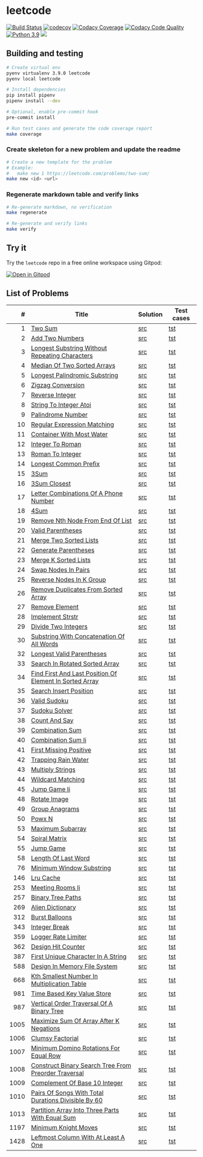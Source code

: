 # leetcode

[![Build Status][travis-img]][travis-url]
[![codecov][codecov-img]][codecov-url]
[![Codacy Coverage][codacy-cov-img]][codacy-cov-url]
[![Codacy Code Quality][codacy-qlt-img]][codacy-qlt-url]
[![Python 3.9][python-39-img]][python-39-url]
[![][tokei-ln-img]][tokei-ln-url]

[travis-img]: https://travis-ci.org/weak-head/leetcode.svg?branch=master
[travis-url]: https://travis-ci.org/weak-head/leetcode

[codecov-img]: https://codecov.io/gh/weak-head/leetcode/branch/master/graph/badge.svg
[codecov-url]: https://codecov.io/gh/weak-head/leetcode

[codacy-cov-img]: https://api.codacy.com/project/badge/Coverage/fcb957dc188a49459a29aaf9f102df10
[codacy-cov-url]: https://app.codacy.com/project/weak-head/leetcode/dashboard

[codacy-qlt-img]: https://api.codacy.com/project/badge/Grade/fcb957dc188a49459a29aaf9f102df10
[codacy-qlt-url]: https://app.codacy.com/project/weak-head/leetcode/dashboard

[tokei-ln-img]: https://tokei.rs/b1/github/weak-head/leetcode?category=code
[tokei-ln-url]: https://github.com/weak-head/leetcode/tree/master/leetcode

[python-39-img]: https://img.shields.io/badge/python-3.9-blue.svg
[python-39-url]: https://www.python.org/downloads/release/python-390/

## Building and testing

```bash
# Create virtual env
pyenv virtualenv 3.9.0 leetcode
pyenv local leetcode

# Install dependencies
pip install pipenv
pipenv install --dev

# Optional, enable pre-commit hook
pre-commit install

# Run test cases and generate the code coverage report
make coverage
```

### Create skeleton for a new problem and update the readme

```bash
# Create a new template for the problem
# Example:
#   make new 1 https://leetcode.com/problems/two-sum/
make new <id> <url>
```

### Regenerate markdown table and verify links

```bash
# Re-generate markdown, no verification
make regenerate

# Re-generate and verify links
make verify
```

## Try it

Try the `leetcode` repo in a free online workspace using Gitpod:

[![Open in Gitpod](https://gitpod.io/button/open-in-gitpod.svg)](https://gitpod.io#https://github.com/weak-head/leetcode/)

## List of Problems
|  #   |                                                                       Title                                                                       |                                     Solution                                     |                                     Test cases                                     |
|-----:|---------------------------------------------------------------------------------------------------------------------------------------------------|----------------------------------------------------------------------------------|------------------------------------------------------------------------------------|
|    1 | [Two Sum](https://leetcode.com/problems/two-sum/)                                                                                                 | [src](leetcode/p0001_two_sum.py)                                                 | [tst](tests/test_p0001_two_sum.py)                                                 |
|    2 | [Add Two Numbers](https://leetcode.com/problems/add-two-numbers/)                                                                                 | [src](leetcode/p0002_add_two_numbers.py)                                         | [tst](tests/test_p0002_add_two_numbers.py)                                         |
|    3 | [Longest Substring Without Repeating Characters](https://leetcode.com/problems/longest-substring-without-repeating-characters/)                   | [src](leetcode/p0003_longest_substring_without_repeating_characters.py)          | [tst](tests/test_p0003_longest_substring_without_repeating_characters.py)          |
|    4 | [Median Of Two Sorted Arrays](https://leetcode.com/problems/median-of-two-sorted-arrays/)                                                         | [src](leetcode/p0004_median_of_two_sorted_arrays.py)                             | [tst](tests/test_p0004_median_of_two_sorted_arrays.py)                             |
|    5 | [Longest Palindromic Substring](https://leetcode.com/problems/longest-palindromic-substring/)                                                     | [src](leetcode/p0005_longest_palindromic_substring.py)                           | [tst](tests/test_p0005_longest_palindromic_substring.py)                           |
|    6 | [Zigzag Conversion](https://leetcode.com/problems/zigzag-conversion/)                                                                             | [src](leetcode/p0006_zigzag_conversion.py)                                       | [tst](tests/test_p0006_zigzag_conversion.py)                                       |
|    7 | [Reverse Integer](https://leetcode.com/problems/reverse-integer/)                                                                                 | [src](leetcode/p0007_reverse_integer.py)                                         | [tst](tests/test_p0007_reverse_integer.py)                                         |
|    8 | [String To Integer Atoi](https://leetcode.com/problems/string-to-integer-atoi/)                                                                   | [src](leetcode/p0008_string_to_integer_atoi.py)                                  | [tst](tests/test_p0008_string_to_integer_atoi.py)                                  |
|    9 | [Palindrome Number](https://leetcode.com/problems/palindrome-number/)                                                                             | [src](leetcode/p0009_palindrome_number.py)                                       | [tst](tests/test_p0009_palindrome_number.py)                                       |
|   10 | [Regular Expression Matching](https://leetcode.com/problems/regular-expression-matching/)                                                         | [src](leetcode/p0010_regular_expression_matching.py)                             | [tst](tests/test_p0010_regular_expression_matching.py)                             |
|   11 | [Container With Most Water](https://leetcode.com/problems/container-with-most-water/)                                                             | [src](leetcode/p0011_container_with_most_water.py)                               | [tst](tests/test_p0011_container_with_most_water.py)                               |
|   12 | [Integer To Roman](https://leetcode.com/problems/integer-to-roman/)                                                                               | [src](leetcode/p0012_integer_to_roman.py)                                        | [tst](tests/test_p0012_integer_to_roman.py)                                        |
|   13 | [Roman To Integer](https://leetcode.com/problems/roman-to-integer/)                                                                               | [src](leetcode/p0013_roman_to_integer.py)                                        | [tst](tests/test_p0013_roman_to_integer.py)                                        |
|   14 | [Longest Common Prefix](https://leetcode.com/problems/longest-common-prefix/)                                                                     | [src](leetcode/p0014_longest_common_prefix.py)                                   | [tst](tests/test_p0014_longest_common_prefix.py)                                   |
|   15 | [3Sum](https://leetcode.com/problems/3sum/)                                                                                                       | [src](leetcode/p0015_3sum.py)                                                    | [tst](tests/test_p0015_3sum.py)                                                    |
|   16 | [3Sum Closest](https://leetcode.com/problems/3sum-closest/)                                                                                       | [src](leetcode/p0016_3sum_closest.py)                                            | [tst](tests/test_p0016_3sum_closest.py)                                            |
|   17 | [Letter Combinations Of A Phone Number](https://leetcode.com/problems/letter-combinations-of-a-phone-number/)                                     | [src](leetcode/p0017_letter_combinations_of_a_phone_number.py)                   | [tst](tests/test_p0017_letter_combinations_of_a_phone_number.py)                   |
|   18 | [4Sum](https://leetcode.com/problems/4sum/)                                                                                                       | [src](leetcode/p0018_4sum.py)                                                    | [tst](tests/test_p0018_4sum.py)                                                    |
|   19 | [Remove Nth Node From End Of List](https://leetcode.com/problems/remove-nth-node-from-end-of-list/)                                               | [src](leetcode/p0019_remove_nth_node_from_end_of_list.py)                        | [tst](tests/test_p0019_remove_nth_node_from_end_of_list.py)                        |
|   20 | [Valid Parentheses](https://leetcode.com/problems/valid-parentheses/)                                                                             | [src](leetcode/p0020_valid_parentheses.py)                                       | [tst](tests/test_p0020_valid_parentheses.py)                                       |
|   21 | [Merge Two Sorted Lists](https://leetcode.com/problems/merge-two-sorted-lists/)                                                                   | [src](leetcode/p0021_merge_two_sorted_lists.py)                                  | [tst](tests/test_p0021_merge_two_sorted_lists.py)                                  |
|   22 | [Generate Parentheses](https://leetcode.com/problems/generate-parentheses/)                                                                       | [src](leetcode/p0022_generate_parentheses.py)                                    | [tst](tests/test_p0022_generate_parentheses.py)                                    |
|   23 | [Merge K Sorted Lists](https://leetcode.com/problems/merge-k-sorted-lists/)                                                                       | [src](leetcode/p0023_merge_k_sorted_lists.py)                                    | [tst](tests/test_p0023_merge_k_sorted_lists.py)                                    |
|   24 | [Swap Nodes In Pairs](https://leetcode.com/problems/swap-nodes-in-pairs/)                                                                         | [src](leetcode/p0024_swap_nodes_in_pairs.py)                                     | [tst](tests/test_p0024_swap_nodes_in_pairs.py)                                     |
|   25 | [Reverse Nodes In K Group](https://leetcode.com/problems/reverse-nodes-in-k-group/)                                                               | [src](leetcode/p0025_reverse_nodes_in_k_group.py)                                | [tst](tests/test_p0025_reverse_nodes_in_k_group.py)                                |
|   26 | [Remove Duplicates From Sorted Array](https://leetcode.com/problems/remove-duplicates-from-sorted-array/)                                         | [src](leetcode/p0026_remove_duplicates_from_sorted_array.py)                     | [tst](tests/test_p0026_remove_duplicates_from_sorted_array.py)                     |
|   27 | [Remove Element](https://leetcode.com/problems/remove-element/)                                                                                   | [src](leetcode/p0027_remove_element.py)                                          | [tst](tests/test_p0027_remove_element.py)                                          |
|   28 | [Implement Strstr](https://leetcode.com/problems/implement-strstr/)                                                                               | [src](leetcode/p0028_implement_strstr.py)                                        | [tst](tests/test_p0028_implement_strstr.py)                                        |
|   29 | [Divide Two Integers](https://leetcode.com/problems/divide-two-integers/)                                                                         | [src](leetcode/p0029_divide_two_integers.py)                                     | [tst](tests/test_p0029_divide_two_integers.py)                                     |
|   30 | [Substring With Concatenation Of All Words](https://leetcode.com/problems/substring-with-concatenation-of-all-words/)                             | [src](leetcode/p0030_substring_with_concatenation_of_all_words.py)               | [tst](tests/test_p0030_substring_with_concatenation_of_all_words.py)               |
|   32 | [Longest Valid Parentheses](https://leetcode.com/problems/longest-valid-parentheses/)                                                             | [src](leetcode/p0032_longest_valid_parentheses.py)                               | [tst](tests/test_p0032_longest_valid_parentheses.py)                               |
|   33 | [Search In Rotated Sorted Array](https://leetcode.com/problems/search-in-rotated-sorted-array/)                                                   | [src](leetcode/p0033_search_in_rotated_sorted_array.py)                          | [tst](tests/test_p0033_search_in_rotated_sorted_array.py)                          |
|   34 | [Find First And Last Position Of Element In Sorted Array](https://leetcode.com/problems/find-first-and-last-position-of-element-in-sorted-array/) | [src](leetcode/p0034_find_first_and_last_position_of_element_in_sorted_array.py) | [tst](tests/test_p0034_find_first_and_last_position_of_element_in_sorted_array.py) |
|   35 | [Search Insert Position](https://leetcode.com/problems/search-insert-position/)                                                                   | [src](leetcode/p0035_search_insert_position.py)                                  | [tst](tests/test_p0035_search_insert_position.py)                                  |
|   36 | [Valid Sudoku](https://leetcode.com/problems/valid-sudoku/)                                                                                       | [src](leetcode/p0036_valid_sudoku.py)                                            | [tst](tests/test_p0036_valid_sudoku.py)                                            |
|   37 | [Sudoku Solver](https://leetcode.com/problems/sudoku-solver/)                                                                                     | [src](leetcode/p0037_sudoku_solver.py)                                           | [tst](tests/test_p0037_sudoku_solver.py)                                           |
|   38 | [Count And Say](https://leetcode.com/problems/count-and-say/)                                                                                     | [src](leetcode/p0038_count_and_say.py)                                           | [tst](tests/test_p0038_count_and_say.py)                                           |
|   39 | [Combination Sum](https://leetcode.com/problems/combination-sum/)                                                                                 | [src](leetcode/p0039_combination_sum.py)                                         | [tst](tests/test_p0039_combination_sum.py)                                         |
|   40 | [Combination Sum Ii](https://leetcode.com/problems/combination-sum-ii/)                                                                           | [src](leetcode/p0040_combination_sum_ii.py)                                      | [tst](tests/test_p0040_combination_sum_ii.py)                                      |
|   41 | [First Missing Positive](https://leetcode.com/problems/first-missing-positive/)                                                                   | [src](leetcode/p0041_first_missing_positive.py)                                  | [tst](tests/test_p0041_first_missing_positive.py)                                  |
|   42 | [Trapping Rain Water](https://leetcode.com/problems/trapping-rain-water/)                                                                         | [src](leetcode/p0042_trapping_rain_water.py)                                     | [tst](tests/test_p0042_trapping_rain_water.py)                                     |
|   43 | [Multiply Strings](https://leetcode.com/problems/multiply-strings/)                                                                               | [src](leetcode/p0043_multiply_strings.py)                                        | [tst](tests/test_p0043_multiply_strings.py)                                        |
|   44 | [Wildcard Matching](https://leetcode.com/problems/wildcard-matching/)                                                                             | [src](leetcode/p0044_wildcard_matching.py)                                       | [tst](tests/test_p0044_wildcard_matching.py)                                       |
|   45 | [Jump Game Ii](https://leetcode.com/problems/jump-game-ii/)                                                                                       | [src](leetcode/p0045_jump_game_ii.py)                                            | [tst](tests/test_p0045_jump_game_ii.py)                                            |
|   48 | [Rotate Image](https://leetcode.com/problems/rotate-image/)                                                                                       | [src](leetcode/p0048_rotate_image.py)                                            | [tst](tests/test_p0048_rotate_image.py)                                            |
|   49 | [Group Anagrams](https://leetcode.com/problems/group-anagrams/)                                                                                   | [src](leetcode/p0049_group_anagrams.py)                                          | [tst](tests/test_p0049_group_anagrams.py)                                          |
|   50 | [Powx N](https://leetcode.com/problems/powx-n/)                                                                                                   | [src](leetcode/p0050_powx_n.py)                                                  | [tst](tests/test_p0050_powx_n.py)                                                  |
|   53 | [Maximum Subarray](https://leetcode.com/problems/maximum-subarray/)                                                                               | [src](leetcode/p0053_maximum_subarray.py)                                        | [tst](tests/test_p0053_maximum_subarray.py)                                        |
|   54 | [Spiral Matrix](https://leetcode.com/problems/spiral-matrix/)                                                                                     | [src](leetcode/p0054_spiral_matrix.py)                                           | [tst](tests/test_p0054_spiral_matrix.py)                                           |
|   55 | [Jump Game](https://leetcode.com/problems/jump-game/)                                                                                             | [src](leetcode/p0055_jump_game.py)                                               | [tst](tests/test_p0055_jump_game.py)                                               |
|   58 | [Length Of Last Word](https://leetcode.com/problems/length-of-last-word/)                                                                         | [src](leetcode/p0058_length_of_last_word.py)                                     | [tst](tests/test_p0058_length_of_last_word.py)                                     |
|   76 | [Minimum Window Substring](https://leetcode.com/problems/minimum-window-substring/)                                                               | [src](leetcode/p0076_minimum_window_substring.py)                                | [tst](tests/test_p0076_minimum_window_substring.py)                                |
|  146 | [Lru Cache](https://leetcode.com/problems/lru-cache/)                                                                                             | [src](leetcode/p0146_lru_cache.py)                                               | [tst](tests/test_p0146_lru_cache.py)                                               |
|  253 | [Meeting Rooms Ii](https://leetcode.com/problems/meeting-rooms-ii/)                                                                               | [src](leetcode/p0253_meeting_rooms_ii.py)                                        | [tst](tests/test_p0253_meeting_rooms_ii.py)                                        |
|  257 | [Binary Tree Paths](https://leetcode.com/problems/binary-tree-paths/)                                                                             | [src](leetcode/p0257_binary_tree_paths.py)                                       | [tst](tests/test_p0257_binary_tree_paths.py)                                       |
|  269 | [Alien Dictionary](https://leetcode.com/problems/alien-dictionary/)                                                                               | [src](leetcode/p0269_alien_dictionary.py)                                        | [tst](tests/test_p0269_alien_dictionary.py)                                        |
|  312 | [Burst Balloons](https://leetcode.com/problems/burst-balloons/)                                                                                   | [src](leetcode/p0312_burst_balloons.py)                                          | [tst](tests/test_p0312_burst_balloons.py)                                          |
|  343 | [Integer Break](https://leetcode.com/problems/integer-break/)                                                                                     | [src](leetcode/p0343_integer_break.py)                                           | [tst](tests/test_p0343_integer_break.py)                                           |
|  359 | [Logger Rate Limiter](https://leetcode.com/problems/logger-rate-limiter/)                                                                         | [src](leetcode/p0359_logger_rate_limiter.py)                                     | [tst](tests/test_p0359_logger_rate_limiter.py)                                     |
|  362 | [Design Hit Counter](https://leetcode.com/problems/design-hit-counter/)                                                                           | [src](leetcode/p0362_design_hit_counter.py)                                      | [tst](tests/test_p0362_design_hit_counter.py)                                      |
|  387 | [First Unique Character In A String](https://leetcode.com/problems/first-unique-character-in-a-string/)                                           | [src](leetcode/p0387_first_unique_character_in_a_string.py)                      | [tst](tests/test_p0387_first_unique_character_in_a_string.py)                      |
|  588 | [Design In Memory File System](https://leetcode.com/problems/design-in-memory-file-system/)                                                       | [src](leetcode/p0588_design_in_memory_file_system.py)                            | [tst](tests/test_p0588_design_in_memory_file_system.py)                            |
|  668 | [Kth Smallest Number In Multiplication Table](https://leetcode.com/problems/kth-smallest-number-in-multiplication-table/)                         | [src](leetcode/p0668_kth_smallest_number_in_multiplication_table.py)             | [tst](tests/test_p0668_kth_smallest_number_in_multiplication_table.py)             |
|  981 | [Time Based Key Value Store](https://leetcode.com/problems/time-based-key-value-store/)                                                           | [src](leetcode/p0981_time_based_key_value_store.py)                              | [tst](tests/test_p0981_time_based_key_value_store.py)                              |
|  987 | [Vertical Order Traversal Of A Binary Tree](https://leetcode.com/problems/vertical-order-traversal-of-a-binary-tree/)                             | [src](leetcode/p0987_vertical_order_traversal_of_a_binary_tree.py)               | [tst](tests/test_p0987_vertical_order_traversal_of_a_binary_tree.py)               |
| 1005 | [Maximize Sum Of Array After K Negations](https://leetcode.com/problems/maximize-sum-of-array-after-k-negations/)                                 | [src](leetcode/p1005_maximize_sum_of_array_after_k_negations.py)                 | [tst](tests/test_p1005_maximize_sum_of_array_after_k_negations.py)                 |
| 1006 | [Clumsy Factorial](https://leetcode.com/problems/clumsy-factorial/)                                                                               | [src](leetcode/p1006_clumsy_factorial.py)                                        | [tst](tests/test_p1006_clumsy_factorial.py)                                        |
| 1007 | [Minimum Domino Rotations For Equal Row](https://leetcode.com/problems/minimum-domino-rotations-for-equal-row/)                                   | [src](leetcode/p1007_minimum_domino_rotations_for_equal_row.py)                  | [tst](tests/test_p1007_minimum_domino_rotations_for_equal_row.py)                  |
| 1008 | [Construct Binary Search Tree From Preorder Traversal](https://leetcode.com/problems/construct-binary-search-tree-from-preorder-traversal/)       | [src](leetcode/p1008_construct_binary_search_tree_from_preorder_traversal.py)    | [tst](tests/test_p1008_construct_binary_search_tree_from_preorder_traversal.py)    |
| 1009 | [Complement Of Base 10 Integer](https://leetcode.com/problems/complement-of-base-10-integer/)                                                     | [src](leetcode/p1009_complement_of_base_10_integer.py)                           | [tst](tests/test_p1009_complement_of_base_10_integer.py)                           |
| 1010 | [Pairs Of Songs With Total Durations Divisible By 60](https://leetcode.com/problems/pairs-of-songs-with-total-durations-divisible-by-60/)         | [src](leetcode/p1010_pairs_of_songs_with_total_durations_divisible_by_60.py)     | [tst](tests/test_p1010_pairs_of_songs_with_total_durations_divisible_by_60.py)     |
| 1013 | [Partition Array Into Three Parts With Equal Sum](https://leetcode.com/problems/partition-array-into-three-parts-with-equal-sum/)                 | [src](leetcode/p1013_partition_array_into_three_parts_with_equal_sum.py)         | [tst](tests/test_p1013_partition_array_into_three_parts_with_equal_sum.py)         |
| 1197 | [Minimum Knight Moves](https://leetcode.com/problems/minimum-knight-moves/)                                                                       | [src](leetcode/p1197_minimum_knight_moves.py)                                    | [tst](tests/test_p1197_minimum_knight_moves.py)                                    |
| 1428 | [Leftmost Column With At Least A One](https://leetcode.com/problems/leftmost-column-with-at-least-a-one/)                                         | [src](leetcode/p1428_leftmost_column_with_at_least_a_one.py)                     | [tst](tests/test_p1428_leftmost_column_with_at_least_a_one.py)                     |

